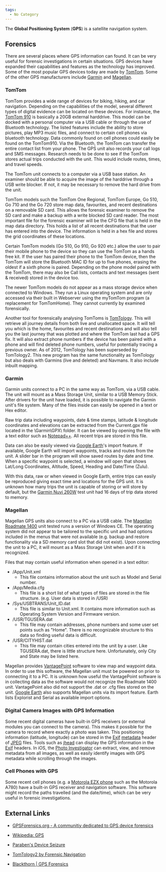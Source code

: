 ```yaml
---
tags:
  - No Category
---
```

The **Global Positioning System** (**GPS**) is a satellite navigation
system.

## Forensics

There are several places where GPS information can found. It can be very
useful for forensic investigations in certain situations. GPS devices
have expanded their capabilities and features as the technology has
improved. Some of the most popular GPS devices today are made by
[TomTom](http://www.TomTom.com). Some of the other GPS manufacturers
include [Garmin](http://www.garmin.com) and
[Magellan](http://www.magellangps.com).

### TomTom

TomTom provides a wide range of devices for biking, hiking, and car
navigation. Depending on the capabilities of the model, several
different types of digital evidence can be located on these devices. For
instance, the [TomTom
910](http://www.tomtom.com/products/product.php?ID=212&Category=0&Lid=1)
is basically a 20GB external harddrive. This model can be docked with a
personal computer via a USB cable or through the use of Bluetooth
technology. The listed features include the ability to store pictures,
play MP3 music files, and connect to certain cell phones via bluetooth
technology. Data commonly found on cell phones could easily be found on
the TomTom910. Via the Bluetooth, the TomTom can transfer the entire
contact list from your phone. The GPS unit also records your call logs
and SMS messages. Research needs to be done to see if the TomTom stores
actual trips conducted with the unit. This would include routes, times,
and travel speeds.

The TomTom unit connects to a computer via a USB base station. An
examiner should be able to acquire the image of the harddrive through a
USB write blocker. If not, it may be necessary to remove the hard drive
from the unit.

TomTom models such the TomTom One Regional, TomTom Europe, Go 510, Go
710 and the Go 720 store map data, favourites, and recent destinations
on a removable SD card. This allows the forensic examiner to remove the
SD card and make a backup with a write blocked SD card reader. The most
important file for the forensic examiner will be the CFG file that is
held in the map data directory. This holds a list of all recent
destinations that the user has entered into the device. The information
is held in a hex file and stores the grid coordinates of these
locations.

Certain TomTom models (Go 510, Go 910, Go 920 etc.) allow the user to
pair their mobile phone to the device so they can use the TomTom as a
hands free kit. If the user has paired their phone to the TomTom device,
then the TomTom will store the Bluetooth MAC ID for up to five phones,
erasing the oldest if a sixth phone is paired. Depending on the phone
model paired with the TomTom, there may also be Call lists, contacts and
text messages (sent & received) stored in the device too.

The newer TomTom models do not appear as a mass storage device when
connected to Windows. They run a Linux operating system and are only
accessed via their built in Webserver using the myTomTom program (a
replacement for TomTomHome). They cannot currently by examined
forensically.

Another tool for forensically analysing TomToms is
[TomTology](http://www.forensicnavigation.com). This will retrieve all
journey details from both live and unallocated space. It will tell you
which is the home, favourites and recent destinations and will also tell
you the last journey that was plotted and where the TomTom last had a
GPS fix. It will also extract phone numbers if the device has been
paired with a phone and will find deleted phone numbers, useful for
potentially tracing a previous owner. As of 2012, TomTology has been
superseded by TomTology2. This new program has the same functionality as
TomTology but also deals with Garmins (live and deleted) and Navmans. It
also include inbuilt mapping.

### Garmin

Garmin units connect to a PC in the same way as TomTom, via a USB cable.
The unit will mount as a Mass Storage Unit, similar to a USB Memory
Stick. After drivers for the unit have loaded, it is possible to
navigate the Garmin unit's file system. Many of the files inside can
easily be opened in a text or Hex editor.

Raw trip data including waypoints, date & time stamps, latitude &
longitude coordinates and elevations can be extracted from the
Current.gpx file located in the \Garmin\GPX\\ folder. It can be viewed
by opening the file with a text editor such as
[Notepad++](http://notepad-plus.sourceforge.net/). All recent trips are
stored in this file.

Data can also be easily viewed via [Google
Earth](http://earth.google.com/)'s import feature. If available, Google
Earth will import waypoints, tracks and routes from the unit. A slider
bar in the program will show saved routes by date and time. When a
specific waypoint is selected, a window will open that shows Lat/Long
Coordinates, Altitude, Speed, Heading and Date/Time (Zulu).

With this data, raw or when viewed in Google Earth, entire trips can
easily be reproduced giving exact time and locations for the GPS unit.
It is unknown how many trips the unit is capable of storing or will
store by default, but the [Garmin Nuvi
260W](https://buy.garmin.com/shop/shop.do?pID=37418#nuvi260w) test unit
had 16 days of trip data stored to memory.

### Magellan

Magellan GPS units also connect to a PC via a USB cable. The [Magellan
Roadmate
1400](http://www.magellangps.com/products/product.asp?segID=354&prodID=2053)
unit tested runs a version of Windows CE. The operating system did not
appear to be tailored to the specific unit and had options included in
the menus that were not available (e.g. backup and restore functionality
via a SD memory card slot that did not exist). Upon connecting the unit
to a PC, it will mount as a Mass Storage Unit when and if it is
recognized.

Files that may contain useful information when opened in a text editor:

- /App/Unit.xml
  - This file contains information about the unit such as Model and
    Serial number.
- /App/Media.cfg
  - This file is a short list of what types of files are stored in the
    file structure. (e.g. User data is stored in /USR)
- /Sys/USBTRANS/Unit_ID.dat
  - This file is similar to Unit.xml. It contains more information such
    as Operating System Version and Firmware version.
- /USR/TGUSERA.dat
  - This file may contain addresses, phone numbers and some user set
    points such as "Home". There is no recognizable structure to this
    data so finding useful data is difficult.
- /USR/CITYHIST.dat
  - This file may contain cities entered into the unit by a user. Like
    TGUSERA.dat, there is little structure here. Unfortunately, only
    City and State may be listed here.

Magellan provides
[VantagePoint](http://www.magellangps.com/products/map.asp?PRODID=1903)
software to view map and waypoint data. In order to use this software,
the Magellan unit must be powered on prior to connecting it to a PC. It
is unknown how useful the VantagePoint software is in collecting data as
the software would not recognize the Roadmate 1400 unit. VantagePoint
also did not support the .dat or .cfg files stored on the unit. [Google
Earth](http://earth.google.com/) also supports Magellan units via its
import feature. Earth lists Explorist and Serial as available import
options.

### Digital Camera Images with GPS Information

Some recent digital cameras have built-in GPS receivers (or external modules
you can connect to the camera). This makes it possible for the camera to record
where exactly a photo was taken. This positioning information (latitude,
longitude) can be stored in the [Exif](exif.md) [metadata](metadata.md) header
of [JPEG](jpeg.md) files. Tools such as [jhead](jhead.md) can display the GPS
information in the [Exif](exif.md) headers.  In iOS, the [Photo
Investigator](photo_investigator.md) can extract, view, and remove metadata
from all images, as well as easily identify images with GPS metadata while
scrolling through the images.

### Cell Phones with GPS

Some recent cell phones (e.g. a [Motorola EZX
phone](http://wiki.openezx.org) such as the Motorola A780) have a
built-in GPS receiver and navigation software. This software might
record the paths travelled (and the date/time), which can be very useful
in forensic investigations.

## External Links

- [GPSForensics.org - A communitiy dedicated to GPS device
  forensics](http://www.gpsforensics.org)

<!-- -->

- [Wikipedia:
  GPS](http://en.wikipedia.org/wiki/Global_Positioning_System)

<!-- -->

- [Paraben's Device
  Seizure](http://www.paraben-forensics.com/catalog/product_info.php?cPath=25&products_id=405)

<!-- -->

- [TomTology2 by Forensic Navigation](http://www.forensicnavigation.com)

<!-- -->

- [Blackthorn \| GPS
  Forensics](http://www.berlacorp.com/blackthorn.html)
